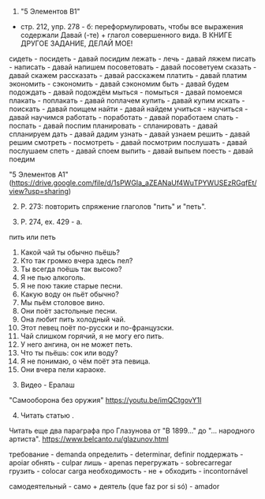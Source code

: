 1) "5 Элементов B1"

- стр. 212, упр. 278 - б: переформулировать, чтобы все выражения содержали Давай (-те) + глагол совершенного вида. В КНИГЕ ДРУГОЕ ЗАДАНИЕ, ДЕЛАЙ МОЕ!

сидеть - посидеть - давай посидим
лежать - лечь - давай ляжем
писать - написать - давай напишем
посоветовать - давай посоветуем
сказать - давай скажем 
рассказать - давай расскажем
платить - давай платим
экономить - сэкономить - давай сэкономим
быть - давай будем
подождать - давай подождём 
мыться - помыться - давай помоемся
плакать - поплакать - давай поплачем
купить - давай купим
искать - поискать - давай поищем
найти - давай найдем
учиться - научиться - давай научимся
работать - поработать - давай поработаем
спать - поспать - давай поспим
планировать - спланировать - давай спланируем
дать - давай дадим
узнать - давай узнаем
решить - давай решим
смотреть - посмотреть - давай посмотрим
послушать - давай послушаем
спеть - давай споем
выпить - давай выпьем
поесть - давай поедим

"5 Элементов A1" (https://drive.google.com/file/d/1sPWGIa_aZEANaUf4WuTPYWUSEzRGqfEt/view?usp=sharing)

2) P. 273: повторить спряжение глаголов "пить" и "петь". 

3) P. 274, ex. 429 - a.

пить или петь
1. Какой чай ты обычно пьёшь?
2. Кто так громко вчера здесь пел?
3. Ты всегда поёшь так высоко?
4. Я не пью алкоголь.
5. Я не пою такие старые песни.
6. Какую воду он пьёт обычно?
7. Мы пьём столовое вино.
8. Они поёт застольные песни.
9. Она любит пить холодный чай.
10. Этот певец поёт по-русски и по-французски.
11. Чай слишком горячий, я не могу его пить.
12. У него ангина, он не может петь.
13. Что ты пьёшь: сок или воду?
14. Я не понимаю, о чём поёт эта певица.
15. Они вчера пели караоке.

3) Видео - Ералаш

"Самооборона без оружия"
https://youtu.be/imQCtgovY1I

4) Читать статью .

Читать еще два параграфа про Глазунова от "В 1899..." до "... народного артиста".
https://www.belcanto.ru/glazunov.html

требование - demanda
определить - determinar, definir
поддержать - apoiar
обнять - culpar
лишь - apenas
перегружать - sobrecarregar  
грузить - colocar carga
необходимость - не + обходить - incontornável

самодеятельный - само + деятель (que faz por si só) - amador
